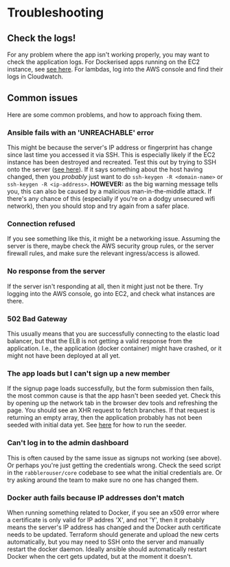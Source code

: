 # Troubleshooting

## Check the logs!

For any problem where the app isn't working properly, you may want to check the application logs. For Dockerised apps
running on the EC2 instance, see [see here](../README.md#reading-the-app-logs). For lambdas, log into the AWS console
and find their logs in Cloudwatch.

## Common issues

Here are some common problems, and how to approach fixing them.

### Ansible fails with an 'UNREACHABLE' error

This might be because the server's IP address or fingerprint has change since last time you accessed it via SSH. This is
especially likely if the EC2 instance has been destroyed and recreated. Test this out by trying to SSH onto the server
([see here](../README.md#ssh-access)). If it says something about the host having changed, then you *probably* just want
to do `ssh-keygen -R <domain-name>` or `ssh-keygen -R <ip-address>`. **HOWEVER:** as the big warning message tells you,
this can also be caused by a malicious man-in-the-middle attack. If there's any chance of this (especially if you're on
a dodgy unsecured wifi network), then you should stop and try again from a safer place.

### Connection refused

If you see something like this, it might be a networking issue. Assuming the server is there, maybe check the AWS
security group rules, or the server firewall rules, and make sure the relevant ingress/access is allowed.

### No response from the server

If the server isn't responding at all, then it might just not be there. Try logging into the AWS console, go into EC2,
and check what instances are there.

### 502 Bad Gateway

This usually means that you are successfully connecting to the elastic load balancer, but that the ELB is not getting a
valid response from the application. I.e., the application (docker container) might have crashed, or it might not have
been deployed at all yet.

### The app loads but I can't sign up a new member

If the signup page loads successfully, but the form submission then fails, the most common cause is that the app hasn't
been seeded yet. Check this by opening up the network tab in the browser dev tools and refreshing the page. You should
see an XHR request to fetch branches. If that request is returning an empty array, then the application probably has not
been seeded with initial data yet. See [here](./new_environment.md#seed-the-app) for how to run the seeder.

### Can't log in to the admin dashboard

This is often caused by the same issue as signups not working (see above). Or perhaps you're just getting the credentials
wrong. Check the seed script in the `rabblerouser/core` codebase to see what the initial credentials are. Or try asking
around the team to make sure no one has changed them.

### Docker auth fails because IP addresses don't match
When running something related to Docker, if you see an x509 error where a certificate is only valid for IP addres 'X',
and not 'Y', then it probably means the server's IP address has changed and the Docker auth certificate needs to be
updated. Terraform should generate and upload the new certs automatically, but you may need to SSH onto the server and
manually restart the docker daemon. Ideally ansible should automatically restart Docker when the cert gets updated, but
at the moment it doesn't.
